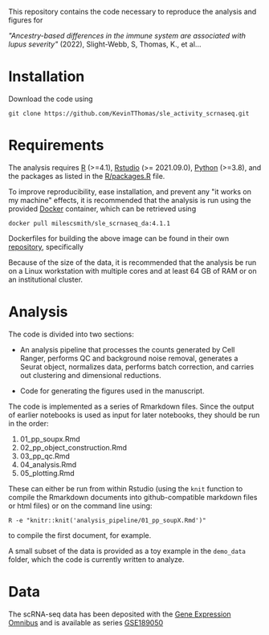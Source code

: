 This repository contains the code necessary to reproduce the analysis and figures for

*"Ancestry-based differences in the immune system are associated with lupus severity"* (2022), Slight-Webb, S, Thomas, K., et al...

# Installation

Download the code using

```git clone https://github.com/KevinTThomas/sle_activity_scrnaseq.git```

# Requirements

The analysis requires [R](https://www.r-project.org/) (>=4.1), 
[Rstudio](https://www.rstudio.com/) (>= 2021.09.0), 
[Python](https://www.python.org/) (>=3.8), 
and the packages as listed in the 
[R/packages.R](https://github.com/KevinTThomas/sle_activity_scrnaseq/blob/f41846b4833b6e66b6cc6c0d6ff57a1a2b15ebbe/R/packages.R)
file.

To improve reproducibility, ease installation, and prevent any "it works on my 
machine" effects, it is recommended that the analysis is run using the provided 
[Docker](https://docs.docker.com/get-docker/) container, which can be retrieved 
using

```docker pull milescsmith/sle_scrnaseq_da:4.1.1```

Dockerfiles for building the above image can be found in their own
[repository](https://gitlab.com/guthridge_informatics/control.git), specifically

Because of the size of the data, it is recommended that the analysis be run
on a Linux workstation with multiple cores and at least 64 GB of RAM or on an
institutional cluster.

# Analysis

The code is divided into two sections:

* An analysis pipeline that processes the counts generated by Cell Ranger, performs QC and background noise removal, generates a Seurat object, normalizes data, performs batch correction, and carries out clustering and dimensional reductions.

* Code for generating the figures used in the manuscript.

The code is implemented as a series of Rmarkdown files. Since the output of earlier notebooks is used as input for later notebooks, they should be run in the order:

1. 01_pp_soupx.Rmd
2. 02_pp_object_construction.Rmd
3. 03_pp_qc.Rmd
4. 04_analysis.Rmd
5. 05_plotting.Rmd

These can either be run from within Rstudio (using the `knit` function to compile the Rmarkdown documents into github-compatible markdown files or html files) or on the command line using:

```R -e "knitr::knit('analysis_pipeline/01_pp_soupX.Rmd')"```

to compile the first document, for example.

A small subset of the data is provided as a toy example in the `demo_data`
folder, which the code is currently written to analyze.

# Data

The scRNA-seq data has been deposited with the [Gene Expression Omnibus](https://www.ncbi.nlm.nih.gov/geo/)
and is available as series [GSE189050](https://www.ncbi.nlm.nih.gov/geo/query/acc.cgi?acc=GSE189050)
